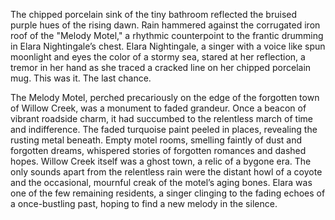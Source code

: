 The chipped porcelain sink of the tiny bathroom reflected the bruised purple hues of the rising dawn.  Rain hammered against the corrugated iron roof of the "Melody Motel," a rhythmic counterpoint to the frantic drumming in Elara Nightingale’s chest.  Elara Nightingale, a singer with a voice like spun moonlight and eyes the color of a stormy sea, stared at her reflection, a tremor in her hand as she traced a cracked line on her chipped porcelain mug.  This was it.  The last chance.

The Melody Motel, perched precariously on the edge of the forgotten town of Willow Creek, was a monument to faded grandeur.  Once a beacon of vibrant roadside charm, it had succumbed to the relentless march of time and indifference.  The faded turquoise paint peeled in places, revealing the rusting metal beneath.  Empty motel rooms, smelling faintly of dust and forgotten dreams, whispered stories of forgotten romances and dashed hopes.  Willow Creek itself was a ghost town, a relic of a bygone era.  The only sounds apart from the relentless rain were the distant howl of a coyote and the occasional, mournful creak of the motel’s aging bones.  Elara was one of the few remaining residents, a singer clinging to the fading echoes of a once-bustling past, hoping to find a new melody in the silence.
